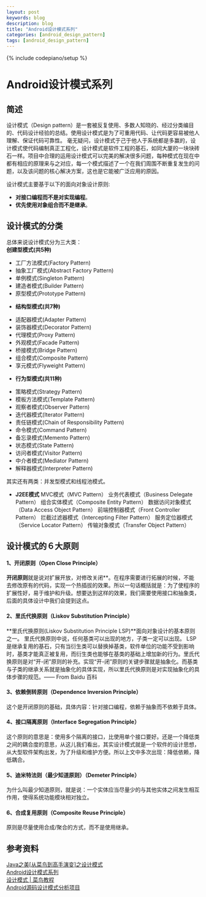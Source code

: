 ```yaml
---
layout: post
keywords: blog
description: blog
title: "Android设计模式系列"
categories: [android_design_pattern]
tags: [android_design_pattern]
---
```

{% include codepiano/setup %}

# Android设计模式系列

## 简述
设计模式（Design pattern）是一套被反复使用、多数人知晓的、经过分类编目的、代码设计经验的总结。使用设计模式是为了可重用代码、让代码更容易被他人理解、保证代码可靠性。 毫无疑问，设计模式于己于他人于系统都是多赢的，设计模式使代码编制真正工程化，设计模式是软件工程的基石，如同大厦的一块块砖石一样。项目中合理的运用设计模式可以完美的解决很多问题，每种模式在现在中都有相应的原理来与之对应，每一个模式描述了一个在我们周围不断重复发生的问题，以及该问题的核心解决方案，这也是它能被广泛应用的原因。

设计模式主要基于以下的面向对象设计原则:
- **对接口编程而不是对实现编程**。
- **优先使用对象组合而不是继承**。

## 设计模式的分类
总体来说设计模式分为三大类：<br>
**创建型模式(共5种)**
* 工厂方法模式(Factory Pattern)
* 抽象工厂模式(Abstract Factory Pattern)
* 单例模式(Singleton Pattern)
* 建造者模式(Builder Pattern)
* 原型模式(Prototype Pattern)
- **结构型模式(共7种)**
* 适配器模式(Adapter Pattern)
* 装饰器模式(Decorator Pattern)
* 代理模式(Proxy Pattern)
* 外观模式(Facade Pattern)
* 桥接模式(Bridge Pattern)
* 组合模式(Composite Pattern)
* 享元模式(Flyweight Pattern)
- **行为型模式(共11种)**
* 策略模式(Strategy Pattern)
* 模板方法模式(Template Pattern)
* 观察者模式(Observer Pattern)
* 迭代器模式(Iterator Pattern)
* 责任链模式(Chain of Responsibility Pattern)
* 命令模式(Command Pattern)
* 备忘录模式(Memento Pattern)
* 状态模式(State Pattern)
* 访问者模式(Visitor Pattern)
* 中介者模式(Mediator Pattern)
* 解释器模式(Interpreter Pattern)

其实还有两类：并发型模式和线程池模式。

- **J2EE模式** 
MVC模式（MVC Pattern）
业务代表模式（Business Delegate Pattern）
组合实体模式（Composite Entity Pattern）
数据访问对象模式（Data Access Object Pattern）
前端控制器模式（Front Controller Pattern）
拦截过滤器模式（Intercepting Filter Pattern）
服务定位器模式（Service Locator Pattern）
传输对象模式（Transfer Object Pattern）
  

## 设计模式的６大原则
#### 1、开闭原则（Open Close Principle）
**开闭原则**就是说对扩展开放，对修改关闭**。在程序需要进行拓展的时候，不能去修改原有的代码，实现一个热插拔的效果。所以一句话概括就是：为了使程序的扩展性好，易于维护和升级。想要达到这样的效果，我们需要使用接口和抽象类，后面的具体设计中我们会提到这点。

#### 2、里氏代换原则（Liskov Substitution Principle）
**里氏代换原则(Liskov Substitution Principle LSP)**面向对象设计的基本原则之一。 里氏代换原则中说，任何基类可以出现的地方，子类一定可以出现。 LSP是继承复用的基石，只有当衍生类可以替换掉基类，软件单位的功能不受到影响时，基类才能真正被复用，而衍生类也能够在基类的基础上增加新的行为。里氏代换原则是对“开-闭”原则的补充。实现“开-闭”原则的关键步骤就是抽象化。而基类与子类的继承关系就是抽象化的具体实现，所以里氏代换原则是对实现抽象化的具体步骤的规范。—— From Baidu 百科

#### 3、依赖倒转原则（Dependence Inversion Principle）
这个是开闭原则的基础，具体内容：针对接口编程，依赖于抽象而不依赖于具体。

#### 4、接口隔离原则（Interface Segregation Principle）
这个原则的意思是：使用多个隔离的接口，比使用单个接口要好。还是一个降低类之间的耦合度的意思，从这儿我们看出，其实设计模式就是一个软件的设计思想，从大型软件架构出发，为了升级和维护方便。所以上文中多次出现：降低依赖，降低耦合。

#### 5、迪米特法则（最少知道原则）（Demeter Principle）
为什么叫最少知道原则，就是说：一个实体应当尽量少的与其他实体之间发生相互作用，使得系统功能模块相对独立。

#### 6、合成复用原则（Composite Reuse Principle）
   原则是尽量使用合成/聚合的方式，而不是使用继承。


## 参考资料
[Java之美[从菜鸟到高手演变]之设计模式](http://blog.csdn.net/zhangerqing/article/details/8194653)<br>
[Android设计模式系列](http://www.cnblogs.com/qianxudetianxia/category/312863.html)<br>
[设计模式 | 菜鸟教程](http://www.runoob.com/design-pattern/design-pattern-tutorial.html)<br>
[Android源码设计模式分析项目](https://github.com/simple-android-framework/android_design_patterns_analysis)
